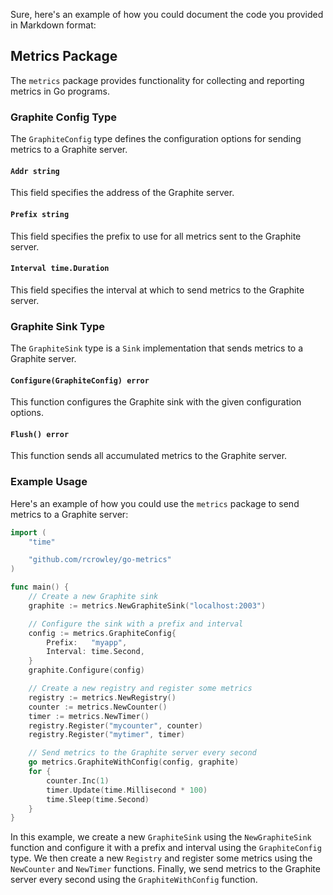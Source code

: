 Sure, here's an example of how you could document the code you provided in Markdown format:

## Metrics Package

The `metrics` package provides functionality for collecting and reporting metrics in Go programs.

### Graphite Config Type

The `GraphiteConfig` type defines the configuration options for sending metrics to a Graphite server.

#### `Addr string`

This field specifies the address of the Graphite server.

#### `Prefix string`

This field specifies the prefix to use for all metrics sent to the Graphite server.

#### `Interval time.Duration`

This field specifies the interval at which to send metrics to the Graphite server.

### Graphite Sink Type

The `GraphiteSink` type is a `Sink` implementation that sends metrics to a Graphite server.

#### `Configure(GraphiteConfig) error`

This function configures the Graphite sink with the given configuration options.

#### `Flush() error`

This function sends all accumulated metrics to the Graphite server.

### Example Usage

Here's an example of how you could use the `metrics` package to send metrics to a Graphite server:

```go
import (
    "time"

    "github.com/rcrowley/go-metrics"
)

func main() {
    // Create a new Graphite sink
    graphite := metrics.NewGraphiteSink("localhost:2003")

    // Configure the sink with a prefix and interval
    config := metrics.GraphiteConfig{
        Prefix:   "myapp",
        Interval: time.Second,
    }
    graphite.Configure(config)

    // Create a new registry and register some metrics
    registry := metrics.NewRegistry()
    counter := metrics.NewCounter()
    timer := metrics.NewTimer()
    registry.Register("mycounter", counter)
    registry.Register("mytimer", timer)

    // Send metrics to the Graphite server every second
    go metrics.GraphiteWithConfig(config, graphite)
    for {
        counter.Inc(1)
        timer.Update(time.Millisecond * 100)
        time.Sleep(time.Second)
    }
}
```

In this example, we create a new `GraphiteSink` using the `NewGraphiteSink` function and configure it with a prefix and interval using the `GraphiteConfig` type. We then create a new `Registry` and register some metrics using the `NewCounter` and `NewTimer` functions. Finally, we send metrics to the Graphite server every second using the `GraphiteWithConfig` function.